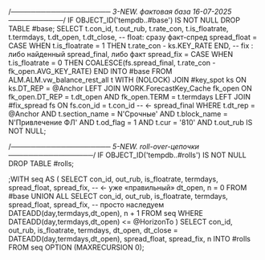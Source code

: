 /*──────────────────── 3-NEW. фактовая база 16-07-2025 ───────────*/
IF OBJECT_ID('tempdb..#base') IS NOT NULL DROP TABLE #base;
SELECT  t.con_id,
        t.out_rub,
        t.rate_con,
        t.is_floatrate,
        t.termdays,
        t.dt_open,
        t.dt_close,
        -- float: сразу факт-спред
        spread_float = CASE WHEN t.is_floatrate = 1
                                 THEN t.rate_con - ks.KEY_RATE END,
        -- fix : либо найденный spread_final, либо факт
        spread_fix   = CASE WHEN t.is_floatrate = 0
                                 THEN COALESCE(fs.spread_final,
                                               t.rate_con - fk_open.AVG_KEY_RATE) END
INTO    #base
FROM    ALM.ALM.vw_balance_rest_all t  WITH (NOLOCK)
JOIN    #key_spot ks              ON ks.DT_REP = @Anchor
LEFT    JOIN WORK.ForecastKey_Cache fk_open
           ON fk_open.DT_REP = t.dt_open
          AND fk_open.TERM   = t.termdays
LEFT    JOIN #fix_spread fs      ON fs.con_id   = t.con_id   -- ← spread_final
WHERE   t.dt_rep       = @Anchor
  AND   t.section_name = N'Срочные'
  AND   t.block_name   = N'Привлечение ФЛ'
  AND   t.od_flag      = 1
  AND   t.cur          = '810'
  AND   t.out_rub      IS NOT NULL;

/*──────────────────── 5-NEW. roll-over-цепочки ─────────────────*/
IF OBJECT_ID('tempdb..#rolls') IS NOT NULL DROP TABLE #rolls;

;WITH seq AS (
    SELECT  con_id,
            out_rub,
            is_floatrate,
            termdays,
            spread_float,
            spread_fix,          -- ← уже «правильный»
            dt_open,
            n = 0
    FROM    #base
    UNION ALL
    SELECT  con_id,
            out_rub,
            is_floatrate,
            termdays,
            spread_float,
            spread_fix,          -- просто наследуем
            DATEADD(day,termdays,dt_open),
            n + 1
    FROM    seq
    WHERE   DATEADD(day,termdays,dt_open) <= @HorizonTo
)
SELECT  con_id,
        out_rub,
        is_floatrate,
        termdays,
        dt_open,
        dt_close = DATEADD(day,termdays,dt_open),
        spread_float,
        spread_fix,
        n
INTO   #rolls
FROM   seq
OPTION (MAXRECURSION 0);
